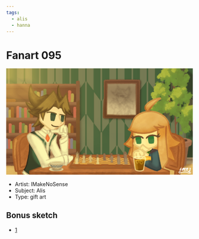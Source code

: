```yaml
---
tags:
  - alis
  - hanna
---
```


# Fanart 095

<img src="assets/2025-07-12_fanimage-170.png">

- Artist: IMakeNoSense
- Subject: Alis
- Type: gift art

## Bonus sketch

- [1](assets/2025-07-12_fanimage-171.png)
